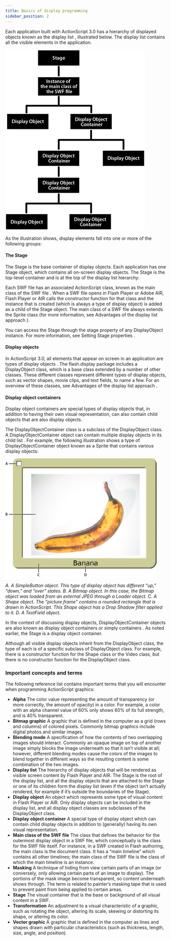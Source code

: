```yaml
---
title: Basics of display programming
sidebar_position: 2
---
```


Each application built with ActionScript 3.0 has a hierarchy of displayed objects known as the display list , illustrated below. The display list contains all the visible elements in the application.

![](images/dp_Display_List_Organization.png)

As the illustration shows, display elements fall into one or more of the following groups:

#### The Stage

The Stage is the base container of display objects. Each application has one Stage object, which contains all on-screen display objects. The Stage is the top-level container and is at the top of the display list hierarchy:

Each SWF file has an associated ActionScript class, known as the main class of the SWF file . When a SWF file opens in Flash Player or Adobe AIR, Flash Player or AIR calls the constructor function for that class and the instance that is created (which is always a type of display object) is added as a child of the Stage object. The main class of a SWF file always extends the Sprite class (for more information, see Advantages of the display list approach ).

You can access the Stage through the stage property of any DisplayObject instance. For more information, see Setting Stage properties .

#### Display objects

In ActionScript 3.0, all elements that appear on screen in an application are types of display objects . The flash.display package includes a DisplayObject class, which is a base class extended by a number of other classes. These different classes represent different types of display objects, such as vector shapes, movie clips, and text fields, to name a few. For an overview of these classes, see Advantages of the display list approach .

#### Display object containers

Display object containers are special types of display objects that, in addition to having their own visual representation, can also contain child objects that are also display objects.

The DisplayObjectContainer class is a subclass of the DisplayObject class. A DisplayObjectContainer object can contain multiple display objects in its child list . For example, the following illustration shows a type of DisplayObjectContainer object known as a Sprite that contains various display objects:

![](images/dp_bananaFrame.png)

_A. A SimpleButton object. This type of display object has different “up,” “down,” and “over” states. B. A Bitmap object. In this case, the Bitmap object was loaded from an external JPEG through a Loader object. C. A Shape object. The “picture frame” contains a rounded rectangle that is drawn in ActionScript. This Shape object has a Drop Shadow filter applied to it. D. A TextField object._

In the context of discussing display objects, DisplayObjectContainer objects are also known as display object containers or simply containers . As noted earlier, the Stage is a display object container.

Although all visible display objects inherit from the DisplayObject class, the type of each is of a specific subclass of DisplayObject class. For example, there is a constructor function for the Shape class or the Video class, but there is no constructor function for the DisplayObject class.

### Important concepts and terms

The following reference list contains important terms that you will encounter when programming ActionScript graphics:

- **Alpha** The color value representing the amount of transparency (or more correctly, the amount of opacity) in a color. For example, a color with an alpha channel value of 60% only shows 60% of its full strength, and is 40% transparent.
- **Bitmap graphic** A graphic that is defined in the computer as a grid (rows and columns) of colored pixels. Commonly bitmap graphics include digital photos and similar images.
- **Blending mode** A specification of how the contents of two overlapping images should interact. Commonly an opaque image on top of another image simply blocks the image underneath so that it isn’t visible at all; however, different blending modes cause the colors of the images to blend together in different ways so the resulting content is some combination of the two images.
- **Display list** The hierarchy of display objects that will be rendered as visible screen content by Flash Player and AIR. The Stage is the root of the display list, and all the display objects that are attached to the Stage or one of its children form the display list (even if the object isn’t actually rendered, for example if it’s outside the boundaries of the Stage).
- **Display object** An object which represents some type of visual content in Flash Player or AIR. Only display objects can be included in the display list, and all display object classes are subclasses of the DisplayObject class.
- **Display object container** A special type of display object which can contain child display objects in addition to (generally) having its own visual representation.
- **Main class of the SWF file** The class that defines the behavior for the outermost display object in a SWF file, which conceptually is the class for the SWF file itself. For instance, in a SWF created in Flash authoring, the main class is the document class. It has a “main timeline” which contains all other timelines; the main class of the SWF file is the class of which the main timeline is an instance.
- **Masking** A technique of hiding from view certain parts of an image (or conversely, only allowing certain parts of an image to display). The portions of the mask image become transparent, so content underneath shows through. The term is related to painter’s masking tape that is used to prevent paint from being applied to certain areas.
- **Stage** The visual container that is the base or background of all visual content in a SWF.
- **Transformation** An adjustment to a visual characteristic of a graphic, such as rotating the object, altering its scale, skewing or distorting its shape, or altering its color.
- **Vector graphic** A graphic that is defined in the computer as lines and shapes drawn with particular characteristics (such as thickness, length, size, angle, and position).
